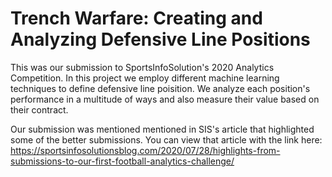 # Trench Warfare: Creating and Analyzing Defensive Line Positions

This was our submission to SportsInfoSolution's 2020 Analytics Competition. In this project we employ different machine learning techniques to define defensive line poisition. We analyze each position's performance in a multitude of ways and also measure their value based on their contract. 

Our submission was mentioned mentioned in SIS's article that highlighted some of the better submissions. You can view that article with the link here:
https://sportsinfosolutionsblog.com/2020/07/28/highlights-from-submissions-to-our-first-football-analytics-challenge/
